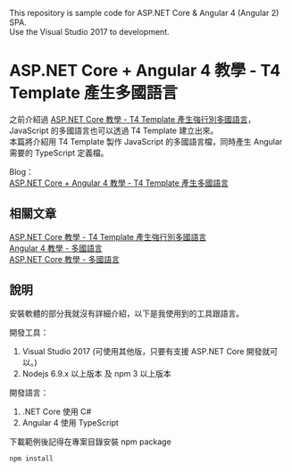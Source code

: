 This repository is sample code for ASP.NET Core & Angular 4 (Angular 2) SPA.  
Use the Visual Studio 2017 to development.  

# ASP.NET Core + Angular 4 教學 - T4 Template 產生多國語言 

之前介紹過 [ASP.NET Core 教學 - T4 Template 產生強行別多國語言](/article/asp-net-core-t4-generate-localization.html)，JavaScript 的多國語言也可以透過 T4 Template 建立出來。  
本篇將介紹用 T4 Template 製作 JavaScript 的多國語言檔，同時產生 Angular 需要的 TypeScript 定義檔。  

Blog：  
[ASP.NET Core + Angular 4 教學 - T4 Template 產生多國語言](https://blog.johnwu.cc/article/asp-net-core-angular-4-t4-generate-localization.html)

## 相關文章

[ASP.NET Core 教學 - T4 Template 產生強行別多國語言](/article/asp-net-core-t4-generate-localization.html)  
[Angular 4 教學 - 多國語言](/article/angular-4-localization.html)  
[ASP.NET Core 教學 - 多國語言](/article/asp-net-core-localization.html)  

## 說明

安裝軟體的部分我就沒有詳細介紹，以下是我使用到的工具跟語言。

開發工具：
1. Visual Studio 2017 (可使用其他版，只要有支援 ASP.NET Core 開發就可以。)
2. Nodejs 6.9.x 以上版本 及 npm 3 以上版本

開發語言：
1. .NET Core 使用 C#
2. Angular 4 使用 TypeScript

下載範例後記得在專案目錄安裝 npm package

``` batch
npm install
```
